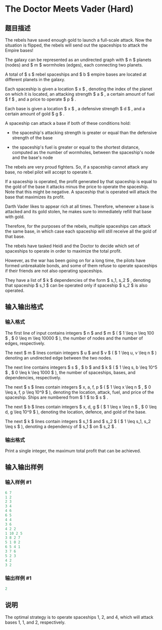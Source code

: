 # The Doctor Meets Vader (Hard)

## 题目描述

The rebels have saved enough gold to launch a full-scale attack. Now the situation is flipped, the rebels will send out the spaceships to attack the Empire bases!

The galaxy can be represented as an undirected graph with $ n $ planets (nodes) and $ m $ wormholes (edges), each connecting two planets.

A total of $ s $ rebel spaceships and $ b $ empire bases are located at different planets in the galaxy.

Each spaceship is given a location $ x $ , denoting the index of the planet on which it is located, an attacking strength $ a $ , a certain amount of fuel $ f $ , and a price to operate $ p $ .

Each base is given a location $ x $ , a defensive strength $ d $ , and a certain amount of gold $ g $ .

A spaceship can attack a base if both of these conditions hold:

- the spaceship's attacking strength is greater or equal than the defensive strength of the base

- the spaceship's fuel is greater or equal to the shortest distance, computed as the number of wormholes, between the spaceship's node and the base's node

The rebels are very proud fighters. So, if a spaceship cannot attack any base, no rebel pilot will accept to operate it.

If a spaceship is operated, the profit generated by that spaceship is equal to the gold of the base it attacks minus the price to operate the spaceship. Note that this might be negative. A spaceship that is operated will attack the base that maximizes its profit.

Darth Vader likes to appear rich at all times. Therefore, whenever a base is attacked and its gold stolen, he makes sure to immediately refill that base with gold.

Therefore, for the purposes of the rebels, multiple spaceships can attack the same base, in which case each spaceship will still receive all the gold of that base.

The rebels have tasked Heidi and the Doctor to decide which set of spaceships to operate in order to maximize the total profit.

However, as the war has been going on for a long time, the pilots have formed unbreakable bonds, and some of them refuse to operate spaceships if their friends are not also operating spaceships.

They have a list of $ k $ dependencies of the form $ s_1, s_2 $ , denoting that spaceship $ s_1 $ can be operated only if spaceship $ s_2 $ is also operated.

## 输入输出格式

### 输入格式

The first line of input contains integers $ n $ and $ m $ ( $ 1 \leq n \leq 100 $ , $ 0 \leq m \leq 10000 $ ), the number of nodes and the number of edges, respectively.

The next $ m $ lines contain integers $ u $ and $ v $ ( $ 1 \leq u, v \leq n $ ) denoting an undirected edge between the two nodes.

The next line contains integers $ s $ , $ b $ and $ k $ ( $ 1 \leq s, b \leq 10^5 $ , $ 0 \leq k \leq 1000 $ ), the number of spaceships, bases, and dependencies, respectively.

The next $ s $ lines contain integers $ x, a, f, p $ ( $ 1 \leq x \leq n $ , $ 0 \leq a, f, p \leq 10^9 $ ), denoting the location, attack, fuel, and price of the spaceship. Ships are numbered from $ 1 $ to $ s $ .

The next $ b $ lines contain integers $ x, d, g $ ( $ 1 \leq x \leq n $ , $ 0 \leq d, g \leq 10^9 $ ), denoting the location, defence, and gold of the base.

The next $ k $ lines contain integers $ s_1 $ and $ s_2 $ ( $ 1 \leq s_1, s_2 \leq s $ ), denoting a dependency of $ s_1 $ on $ s_2 $ .

### 输出格式

Print a single integer, the maximum total profit that can be achieved.

## 输入输出样例

### 输入样例 #1

```cpp
6 7
1 2
2 3
3 4
4 6
6 5
4 4
3 6
4 2 2
1 10 2 5
3 8 2 7
5 1 0 2
6 5 4 1
3 7 6
5 2 3
4 2
3 2

```
### 输出样例 #1

```cpp
2

```
## 说明

The optimal strategy is to operate spaceships 1, 2, and 4, which will attack bases 1, 1, and 2, respectively.

